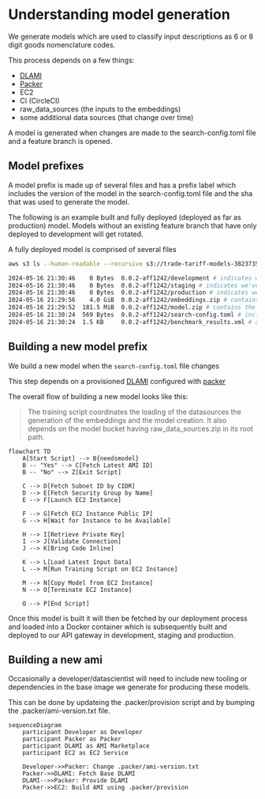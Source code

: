 # Understanding model generation

We generate models which are used to classify input descriptions as 6 or 8 digit
goods nomenclature codes.

This process depends on a few things:

- [DLAMI][]
- [Packer][packer]
- EC2
- CI (CircleCI)
- raw_data_sources (the inputs to the embeddings)
- some additional data sources (that change over time)

A model is generated when changes are made to the search-config.toml file
and a feature branch is opened.

## Model prefixes

A model prefix is made up of several files and has a prefix label which includes
the version of the model in the search-config.toml file and the sha that was used
to generate the model.

The following is an example built and fully deployed (deployed as far as production)
model. Models without an existing feature branch that have only deployed to development
will get rotated.

A fully deployed model is comprised of several files

```sh
aws s3 ls --human-readable --recursive s3://trade-tariff-models-382373577178/

2024-05-16 21:30:46    0 Bytes  0.0.2-aff1242/development # indicates we've deployed this model to development
2024-05-16 21:30:46    0 Bytes  0.0.2-aff1242/staging # indicates we've deployed this model to staging
2024-05-16 21:30:46    0 Bytes  0.0.2-aff1242/production # indicates we've deployed this model to production
2024-05-16 21:29:56    4.0 GiB  0.0.2-aff1242/embeddings.zip # contains the embeddings (needed to generate embeddings)
2024-05-16 21:29:52  181.5 MiB  0.0.2-aff1242/model.zip # contains the model and suhbeadings file (needed for inference)
2024-05-16 21:30:24  569 Bytes  0.0.2-aff1242/search-config.toml # includes the model inputs for instantiation of this model
2024-05-16 21:30:24  1.5 KB     0.0.2-aff1242/benchmark_results.xml # a junit formatted results file including the accuracy results for this model
```

## Building a new model prefix

We build a new model when the `search-config.toml` file changes

This step depends on a provisioned [DLAMI][] configured with [packer][]

The overall flow of building a new model looks like this:

> The training script coordinates the loading of the datasources the generation
> of the embeddings and the model creation. It also depends on the model
> bucket having raw_data_sources.zip in its root path.

```mermaid
flowchart TD
    A[Start Script] --> B{needsmodel}
    B -- "Yes" --> C[Fetch Latest AMI ID]
    B -- "No" --> Z[Exit Script]

    C --> D[Fetch Subnet ID by CIDR]
    D --> E[Fetch Security Group by Name]
    E --> F[Launch EC2 Instance]

    F --> G[Fetch EC2 Instance Public IP]
    G --> H[Wait for Instance to be Available]

    H --> I[Retrieve Private Key]
    I --> J[Validate Connection]
    J --> K[Bring Code Inline]

    K --> L[Load Latest Input Data]
    L --> M[Run Training Script on EC2 Instance]

    M --> N[Copy Model from EC2 Instance]
    N --> O[Terminate EC2 Instance]

    O --> P[End Script]
```

Once this model is built it will then be fetched by our deployment process
and loaded into a Docker container which is subsequently built and deployed
to our API gateway in development, staging and production.

## Building a new ami

Occasionally a developer/datascientist will need to include new tooling
or dependencies in the base image we generate for producing these models.

This can be done by updateing the .packer/provision script and by bumping
the .packer/ami-version.txt file.

```mermaid
sequenceDiagram
    participant Developer as Developer
    participant Packer as Packer
    participant DLAMI as AMI Marketplace
    participant EC2 as EC2 Service

    Developer->>Packer: Change .packer/ami-version.txt
    Packer->>DLAMI: Fetch Base DLAMI
    DLAMI-->>Packer: Provide DLAMI
    Packer->>EC2: Build AMI using .packer/provision
```

[DLAMI]: https://docs.aws.amazon.com/dlami/latest/devguide/gs.html
[packer]: https://www.packer.io/
